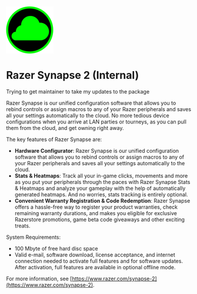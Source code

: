 ![razer-synapse-2 Logo](https://raw.githubusercontent.com/Zoullx/chocolatey-packages/master/razer-synapse-2/razer-synapse-2.png "Razer Synapse 2 Logo")

# Razer Synapse 2 (Internal)

Trying to get maintainer to take my updates to the package

Razer Synapse is our unified configuration software that allows you to rebind controls or assign macros to any of your Razer peripherals and saves all your settings automatically to the cloud. No more tedious device configurations when you arrive at LAN parties or tourneys, as you can pull them from the cloud, and get owning right away.

The key features of Razer Synapse are:

- **Hardware Configurator**: Razer Synapse is our unified configuration software that allows you to rebind controls or assign macros to any of your Razer peripherals and saves all your settings automatically to the cloud.
- **Stats &amp; Heatmaps**: Track all your in-game clicks, movements and more as you put your peripherals through the paces with Razer Synapse Stats &amp; Heatmaps and analyze your gameplay with the help of automatically generated heatmaps. And no worries, stats tracking is entirely optional.
- **Convenient Warranty Registration &amp; Code Redemption**: Razer Synapse offers a hassle-free way to register your product warranties, check remaining warranty durations, and makes you eligible for exclusive Razerstore promotions, game beta code giveaways and other exciting treats.

System Requirements:

- 100 Mbyte of free hard disc space
- Valid e-mail, software download, license acceptance, and internet connection needed to activate full features and for software updates. After activation, full features are available in optional offline mode.

For more information, see [https://www.razer.com/synapse-2](https://www.razer.com/synapse-2).
